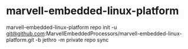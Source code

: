 # marvell-embedded-linux-platform
marvell-embedded-linux-platform
repo init -u git@github.com:MarvellEmbeddedProcessors/marvell-embedded-linux-platform.git -b jethro -m private
repo sync
